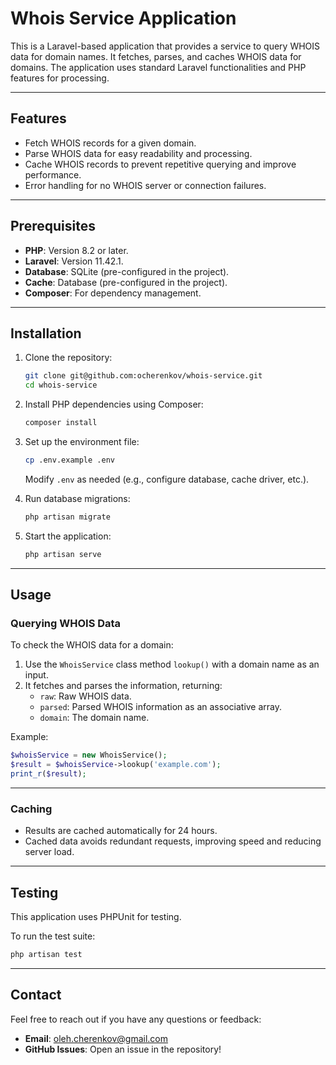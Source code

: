 # Whois Service Application

This is a Laravel-based application that provides a service to query WHOIS data for domain names. It fetches, parses, and caches WHOIS data for domains. The application uses standard Laravel functionalities and PHP features for processing.

---

## Features
- Fetch WHOIS records for a given domain.
- Parse WHOIS data for easy readability and processing.
- Cache WHOIS records to prevent repetitive querying and improve performance.
- Error handling for no WHOIS server or connection failures.

---

## Prerequisites

- **PHP**: Version 8.2 or later.
- **Laravel**: Version 11.42.1.
- **Database**: SQLite (pre-configured in the project).
- **Cache**: Database (pre-configured in the project).
- **Composer**: For dependency management.

---

## Installation

1. Clone the repository:
   ```bash
   git clone git@github.com:ocherenkov/whois-service.git
   cd whois-service
   ```

2. Install PHP dependencies using Composer:
   ```bash
   composer install
   ```

3. Set up the environment file:
   ```bash
   cp .env.example .env
   ```

   Modify `.env` as needed (e.g., configure database, cache driver, etc.).

4. Run database migrations:
   ```bash
   php artisan migrate
   ```

5. Start the application:
   ```bash
   php artisan serve
   ```

---

## Usage

### Querying WHOIS Data
To check the WHOIS data for a domain:
1. Use the `WhoisService` class method `lookup()` with a domain name as an input.
2. It fetches and parses the information, returning:
    - `raw`: Raw WHOIS data.
    - `parsed`: Parsed WHOIS information as an associative array.
    - `domain`: The domain name.

Example:
```php
$whoisService = new WhoisService();
$result = $whoisService->lookup('example.com');
print_r($result);
```

---

### Caching
- Results are cached automatically for 24 hours.
- Cached data avoids redundant requests, improving speed and reducing server load.

---

## Testing

This application uses PHPUnit for testing.

To run the test suite:
```bash
php artisan test
```

---

## Contact

Feel free to reach out if you have any questions or feedback:
- **Email**: [oleh.cherenkov@gmail.com](mailto:oleh.cherenkov@gmail.com)
- **GitHub Issues**: Open an issue in the repository!
